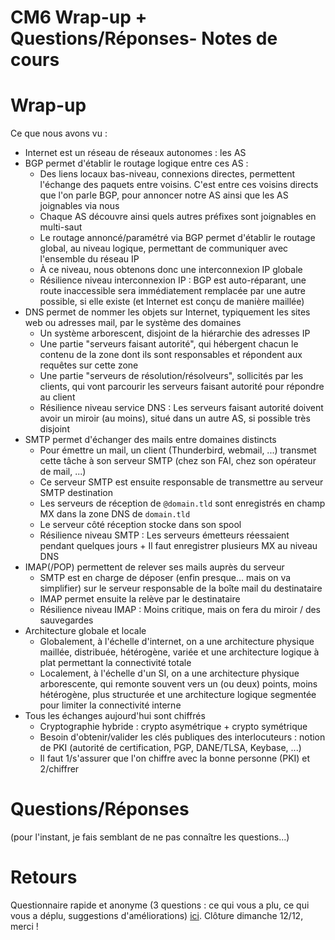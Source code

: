 CM6 Wrap-up + Questions/Réponses- Notes de cours
================================================

Wrap-up
=======

Ce que nous avons vu :
* Internet est un réseau de réseaux autonomes : les AS
* BGP permet d'établir le routage logique entre ces AS :
  * Des liens locaux bas-niveau, connexions directes, permettent l'échange des paquets entre voisins. C'est entre ces voisins directs que l'on parle BGP, pour annoncer notre AS ainsi que les AS joignables via nous
  * Chaque AS découvre ainsi quels autres préfixes sont joignables en multi-saut
  * Le routage annoncé/paramétré via BGP permet d'établir le routage global, au niveau logique, permettant de communiquer avec l'ensemble du réseau IP
  * À ce niveau, nous obtenons donc une interconnexion IP globale
  * Résilience niveau interconnexion IP : BGP est auto-réparant, une route inaccessible sera immédiatement remplacée par une autre possible, si elle existe (et Internet est conçu de manière maillée)
* DNS permet de nommer les objets sur Internet, typiquement les sites web ou adresses mail, par le système des domaines
  * Un système arborescent, disjoint de la hiérarchie des adresses IP
  * Une partie "serveurs faisant autorité", qui hébergent chacun le contenu de la zone dont ils sont responsables et répondent aux requêtes sur cette zone
  * Une partie "serveurs de résolution/résolveurs", sollicités par les clients, qui vont parcourir les serveurs faisant autorité pour répondre au client
  * Résilience niveau service DNS : Les serveurs faisant autorité doivent avoir un miroir (au moins), situé dans un autre AS, si possible très disjoint
* SMTP permet d'échanger des mails entre domaines distincts
  * Pour émettre un mail, un client (Thunderbird, webmail, ...) transmet cette tâche à son serveur SMTP (chez son FAI, chez son opérateur de mail, ...)
  * Ce serveur SMTP est ensuite responsable de transmettre au serveur SMTP destination
  * Les serveurs de réception de `@domain.tld` sont enregistrés en champ MX dans la zone DNS de `domain.tld`
  * Le serveur côté réception stocke dans son spool
  * Résilience niveau SMTP : Les serveurs émetteurs réessaient pendant quelques jours + Il faut enregistrer plusieurs MX au niveau DNS
* IMAP(/POP) permettent de relever ses mails auprès du serveur
  * SMTP est en charge de déposer (enfin presque... mais on va simplifier) sur le serveur responsable de la boîte mail du destinataire
  * IMAP permet ensuite la relève par le destinataire
  * Résilience niveau IMAP : Moins critique, mais on fera du miroir / des sauvegardes
* Architecture globale et locale
  * Globalement, à l'échelle d'internet, on a une architecture physique maillée, distribuée, hétérogène, variée et une architecture logique à plat permettant la connectivité totale
  * Localement, à l'échelle d'un SI, on a une architecture physique arborescente, qui remonte souvent vers un (ou deux) points, moins hétérogène, plus structurée et une architecture logique segmentée pour limiter la connectivité interne
* Tous les échanges aujourd'hui sont chiffrés
  * Cryptographie hybride : crypto asymétrique + crypto symétrique
  * Besoin d'obtenir/valider les clés publiques des interlocuteurs : notion de PKI (autorité de certification, PGP, DANE/TLSA, Keybase, ...)
  * Il faut 1/s'assurer que l'on chiffre avec la bonne personne (PKI) et 2/chiffrer


Questions/Réponses
==================

(pour l'instant, je fais semblant de ne pas connaître les questions...)


Retours
=======

Questionnaire rapide et anonyme (3 questions : ce qui vous a plu, ce qui vous a déplu, suggestions d'améliorations) [ici](https://framaforms.org/retour-m3102-services-reseaux-1637759395). Clôture dimanche 12/12, merci !
